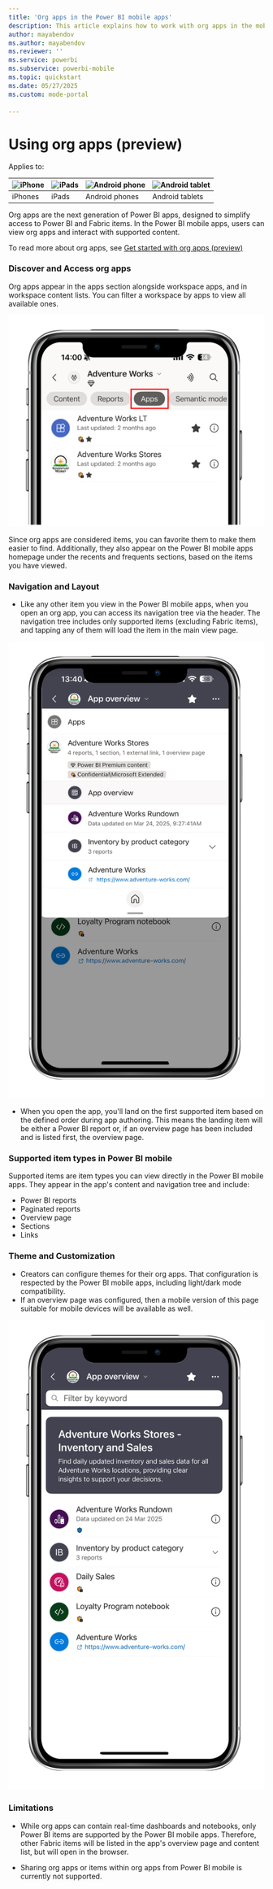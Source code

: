 ```yaml
---
title: 'Org apps in the Power BI mobile apps'
description: This article explains how to work with org apps in the mobile app.
author: mayabendov
ms.author: mayabendov
ms.reviewer: ''
ms.service: powerbi
ms.subservice: powerbi-mobile
ms.topic: quickstart
ms.date: 05/27/2025
ms.custom: mode-portal

---
```

# Using org apps (preview)

Applies to:

| ![iPhone](./media/mobile-apps-metrics/ios-logo-40-px.png) | ![iPads](./media/mobile-apps-metrics/ios-logo-40-px.png) | ![Android phone](././media/mobile-apps-metrics/android-logo-40-px.png) | ![Android tablet](././media/mobile-apps-metrics/android-logo-40-px.png) |
|:--- |:--- |:--- |:--- |
|iPhones |iPads |Android phones |Android tablets |

Org apps are the next generation of Power BI apps, designed to simplify access to Power BI and Fabric items. In the Power BI mobile apps, users can view org apps and interact with supported content. 

To read more about org apps, see [Get started with org apps (preview)](https://learn.microsoft.com/en-us/power-bi/consumer/org-app-items/org-app-items)

### Discover and Access org apps 
Org apps appear in the apps section alongside workspace apps, and in workspace content lists. You can filter a workspace by apps to view all available ones.  

![Screenshot of the navigation tree of an org app.](media/mobile-apps-org-apps/apps-filter.png)
  
Since org apps are considered items, you can favorite them to make them easier to find. Additionally, they also appear on the Power BI mobile apps homepage under the recents and frequents sections, based on the items you have viewed.

### Navigation and Layout 
* Like any other item you view in the Power BI mobile apps, when you open an org app, you can access its navigation tree via the header. The navigation tree includes only supported items (excluding Fabric items), and tapping any of them will load the item in the main view page. 

![Screenshot of the apps filter inside a workspace in the Power BI mobile apps.](media/mobile-apps-org-apps/nav-tree.png)

* When you open the app, you'll land on the first supported item based on the defined order during app authoring. This means the landing item will be either a Power BI report or, if an overview page has been included and is listed first, the overview page. 

### Supported item types in Power BI mobile  

Supported items are item types you can view directly in the Power BI mobile apps. They appear in the app's content and navigation tree and include: 

* Power BI reports
* Paginated reports 
* Overview page 
* Sections
* Links

### Theme and Customization 

* Creators can configure themes for their org apps. That configuration is respected by the Power BI mobile apps, including light/dark mode compatibility. 
* If an overview page was configured, then a mobile version of this page suitable for mobile devices will be available as well.

![Screenshot of the overview page of an org app in Power BI mobile.](media/mobile-apps-org-apps/overview-page.png)

### Limitations

* While org apps can contain real-time dashboards and notebooks, only Power BI items are supported by the Power BI mobile apps. Therefore, other Fabric items will be listed in the app's overview page and content list, but will open in the browser. 

* Sharing org apps or items within org apps from Power BI mobile is currently not supported. 